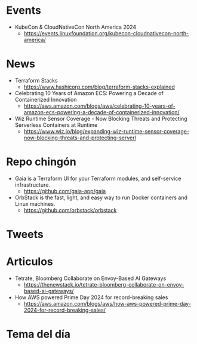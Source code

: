 
# Events

* KubeCon & CloudNativeCon North America 2024
  * https://events.linuxfoundation.org/kubecon-cloudnativecon-north-america/

# News

* Terraform Stacks
  * https://www.hashicorp.com/blog/terraform-stacks-explained
* Celebrating 10 Years of Amazon ECS: Powering a Decade of Containerized Innovation
  * https://aws.amazon.com/blogs/aws/celebrating-10-years-of-amazon-ecs-powering-a-decade-of-containerized-innovation/
* Wiz Runtime Sensor Coverage - Now Blocking Threats and Protecting Serverless Containers at Runtime
  * https://www.wiz.io/blog/expanding-wiz-runtime-sensor-coverage-now-blocking-threats-and-protecting-serverl


# Repo chingón

* Gaia is a Terraform UI for your Terraform modules, and self-service infrastructure.
  * https://github.com/gaia-app/gaia
* OrbStack is the fast, light, and easy way to run Docker containers and Linux machines.
  * https://github.com/orbstack/orbstack
  
# Tweets

# Articulos

* Tetrate, Bloomberg Collaborate on Envoy-Based AI Gateways
  * https://thenewstack.io/tetrate-bloomberg-collaborate-on-envoy-based-ai-gateways/
* How AWS powered Prime Day 2024 for record-breaking sales
  * https://aws.amazon.com/blogs/aws/how-aws-powered-prime-day-2024-for-record-breaking-sales/

 
# Tema del día

